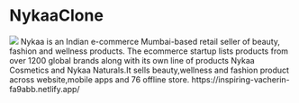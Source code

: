 # NykaaClone
<img src="https://user-images.githubusercontent.com/61643245/146307454-b6b04eec-d2bf-4036-b66a-9a690c4cd706.png" />
Nykaa is an Indian e-commerce Mumbai-based retail seller of beauty, fashion and wellness products. The ecommerce startup lists products from over 1200 global brands along with its own line of products Nykaa Cosmetics and Nykaa Naturals.It sells beauty,wellness and fashion product across website,mobile apps and 76 offline store.                           https://inspiring-vacherin-fa9abb.netlify.app/
